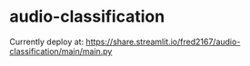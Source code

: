 # audio-classification

Currently deploy at: https://share.streamlit.io/fred2167/audio-classification/main/main.py